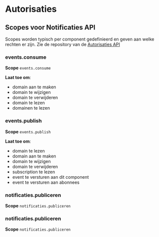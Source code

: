 
# Autorisaties
## Scopes voor Notificaties API

Scopes worden typisch per component gedefinieerd en geven aan welke rechten er zijn.
Zie de repository van de [Autorisaties API](https://github.com/VNG-Realisatie/autorisaties-api)


### events.consume

**Scope**
`events.consume`


**Laat toe om**:

* domain aan te maken
* domain te wijzigen
* domain te verwijderen
* domain te lezen
* domainen te lezen


### events.publish

**Scope**
`events.publish`


**Laat toe om**:

* domain te lezen
* domain aan te maken
* domain te wijzigen
* domain te verwijderen
* subscription te lezen
* event te versturen aan dit component
* event te versturen aan abonnees


### notificaties.publiceren

**Scope**
`notificaties.publiceren`



### notificaties.publiceren

**Scope**
`notificaties.publiceren`



